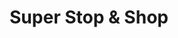 ---
title: "Super Stop & Shop"
url: /poughkeepsie/super-stop-and-shop-burnett-boulevard/
shop: supermarket
---